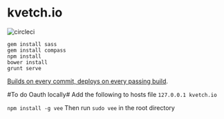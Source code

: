 kvetch.io
=========
![circleci](https://circleci.com/gh/nirrius/kvetch.io.svg?style=shield)

```
gem install sass
gem install compass
npm install
bower install
grunt serve
```

[Builds on every commit, deploys on every passing build](https://circleci.com/gh/nirrius/kvetch.io).

#To do Oauth locally#
Add the following to hosts file
`127.0.0.1 kvetch.io`

`npm install -g vee`
Then run `sudo vee` in the root directory
